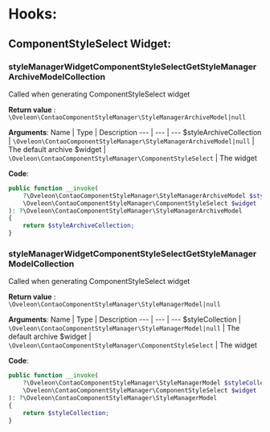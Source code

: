 # Hooks:

## ComponentStyleSelect Widget:

### styleManagerWidgetComponentStyleSelectGetStyleManagerArchiveModelCollection

Called when generating ComponentStyleSelect widget

**Return value** : `\Oveleon\ContaoComponentStyleManager\StyleManagerArchiveModel|null`

**Arguments**:
Name | Type | Description
--- | --- | ---
$styleArchiveCollection | `\Oveleon\ContaoComponentStyleManager\StyleManagerArchiveModel|null` | The default archive
$widget | `\Oveleon\ContaoComponentStyleManager\ComponentStyleSelect` | The widget

**Code**:
```php
public function __invoke(
	?\Oveleon\ContaoComponentStyleManager\StyleManagerArchiveModel $styleArchiveCollection,
	\Oveleon\ContaoComponentStyleManager\ComponentStyleSelect $widget
): ?\Oveleon\ContaoComponentStyleManager\StyleManagerArchiveModel
{
    return $styleArchiveCollection;
}
```

### styleManagerWidgetComponentStyleSelectGetStyleManagerModelCollection

Called when generating ComponentStyleSelect widget

**Return value** : `\Oveleon\ContaoComponentStyleManager\StyleManagerModel|null`

**Arguments**:
Name | Type | Description
--- | --- | ---
$styleCollection | `\Oveleon\ContaoComponentStyleManager\StyleManagerModel|null` | The default archive
$widget | `\Oveleon\ContaoComponentStyleManager\ComponentStyleSelect` | The widget

**Code**:
```php
public function __invoke(
	?\Oveleon\ContaoComponentStyleManager\StyleManagerModel $styleCollection,
	\Oveleon\ContaoComponentStyleManager\ComponentStyleSelect $widget
): ?\Oveleon\ContaoComponentStyleManager\StyleManagerModel
{
    return $styleCollection;
}
